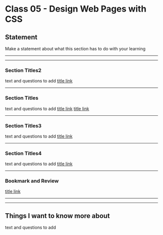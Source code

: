 # Class 05 - Design Web Pages with CSS

## Statement

Make a statement about what this section has to do with your learning

---
---

### Section Titles2

text and questions to add
[title link](link)

---

### Section Titles

text and questions to add
[title link](link)
[title link](link)

---

### Section Titles3

text and questions to add
[title link](link)

---

### Section Titles4

text and questions to add
[title link](link)

---

### Bookmark and Review

[title link](link)

---
---

## Things I want to know more about

text and questions to add
